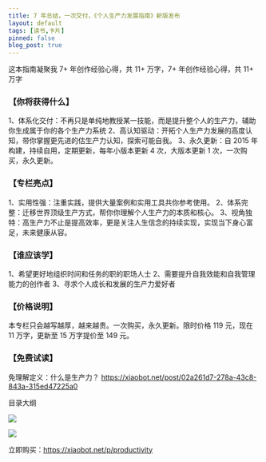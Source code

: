 ```yaml
---
title: 7 年总结，一次交付，《个人生产力发展指南》新版发布
layout: default
tags: [读书,卡片]
pinned: false
blog_post: true
---
```



这本指南凝聚我 7+ 年创作经验心得，共 11+ 万字，7+ 年创作经验心得，共 11+ 万字


### 【你将获得什么】
1、体系化交付：不再只是单纯地教授某一技能，而是提升整个人的生产力，辅助你生成属于你的各个生产力系统
2、高认知驱动：开拓个人生产力发展的高度认知，带你掌握更先进的估生产力认知，探索可能自我。
3、永久更新：自 2015 年构建，持续自用，定期更新，每年小版本更新 4 次，大版本更新 1 次，一次购买，永久更新。

### 【专栏亮点】
1、实用性强：注重实践，提供大量案例和实用工具共你参考使用。
2、体系完整：迁移世界顶级生产方式，帮你你理解个人生产力的本质和核心。
3、视角独特：高生产力不止是提高效率，更是关注人生信念的持续实现，实现当下身心富足，未来健康从容。

### 【谁应该学】
1、希望更好地组织时间和任务的职的职场人士
2、需要提升自我效能和自我管理能力的创作者
3、寻求个人成长和发展的生产力爱好者

### 【价格说明】
本专栏只会越写越厚，越来越贵。一次购买，永久更新。限时价格 119 元，现在 11 万字，更新至 15 万字提价至 149 元。

### 【免费试读】

免理解定义：什么是生产力？ https://xiaobot.net/post/02a261d7-278a-43c8-843a-315ed47225a0



目录大纲


![](https://s1.ax1x.com/2023/03/16/pp8Gss0.png)

![](https://s1.ax1x.com/2023/03/16/pp8GyLV.png)



立即购买：https://xiaobot.net/p/productivity


